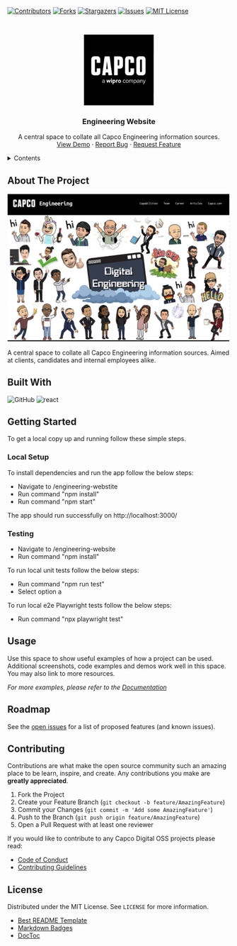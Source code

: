 [![Contributors][contributors-shield]][contributors-url]
[![Forks][forks-shield]][forks-url]
[![Stargazers][stars-shield]][stars-url]
[![Issues][issues-shield]][issues-url]
[![MIT License][license-shield]][license-url]

<!-- PROJECT LOGO -->

<br />
<p align="center">
  <a href="https://github.com/capcodigital/engineering-webstite">
    <img src="https://raw.githubusercontent.com/capcodigital/.github/master/images/capco.jpeg" alt="Logo" height="160px">
  </a>
  <h3 align="center">Engineering Website</h3>
  <p align="center">
    A central space to collate all Capco Engineering information sources.
    <br />
    <a href="https://github.com/capcodigital/oss-template">View Demo</a>
    ·
    <a href="https://github.com/capcodigital/engineering-webstite/issues">Report Bug</a>
    ·
    <a href="https://github.com/capcodigital/engineering-webstite/issues">Request Feature</a>
  </p>
</p>

<details>
  <summary>Contents</summary>
<!-- START doctoc generated TOC please keep comment here to allow auto update -->
<!-- DON'T EDIT THIS SECTION, INSTEAD RE-RUN doctoc TO UPDATE -->

- [About The Project](#about-the-project)
- [Built With](#built-with)
- [Getting Started](#getting-started)
  - [Local Dependencies](#local-dependencies)
  - [Local Setup](#local-setup)
- [Usage](#usage)
- [Roadmap](#roadmap)
- [Contributing](#contributing)
- [License](#license)

<!-- END doctoc generated TOC please keep comment here to allow auto update -->
</details>

## About The Project

[![Product Name Screen Shot][product-screenshot]](https://example.com)

A central space to collate all Capco Engineering information sources. Aimed at clients, candidates and internal employees alike.

## Built With

<!-- Further logos should be inserted to highlight the specific technologies used to create the solution from [here](https://github.com/Ileriayo/markdown-badges). -->

![GitHub](https://img.shields.io/badge/github-%23121011.svg?style=for-the-badge&logo=github&logoColor=white)
![react](https://img.shields.io/badge/-React-45b8d8?style=flat-square&logo=react&logoColor=white)

## Getting Started

To get a local copy up and running follow these simple steps.

### Local Setup

To install dependencies and run the app follow the below steps:

* Navigate to /engineering-webstite
* Run command "npm install"
* Run command "npm start"

The app should run successfully on http://localhost:3000/

### Testing

* Navigate to /engineering-website
* Run command "npm install"

To run local unit tests follow the below steps:

* Run command "npm run test"
* Select option a

To run local e2e Playwright tests follow the below steps:

* Run command "npx playwright test"

## Usage

Use this space to show useful examples of how a project can be used. Additional screenshots, code examples and demos work well in this space. You may also link to more resources.

_For more examples, please refer to the [Documentation](https://example.com)_

## Roadmap

See the [open issues](https://github.com/capcodigital/oss-template/issues) for a list of proposed features (and known issues).

## Contributing

Contributions are what make the open source community such an amazing place to be learn, inspire, and create. Any contributions you make are **greatly appreciated**.

1. Fork the Project
2. Create your Feature Branch (`git checkout -b feature/AmazingFeature`)
3. Commit your Changes (`git commit -m 'Add some AmazingFeature'`)
4. Push to the Branch (`git push origin feature/AmazingFeature`)
5. Open a Pull Request with at least one reviewer

If you would like to contribute to any Capco Digital OSS projects please read:

* [Code of Conduct](https://github.com/capcodigital/.github/blob/master/CODE_OF_CONDUCT.md)
* [Contributing Guidelines](https://github.com/capcodigital/.github/blob/master/CONTRIBUTING.md)

## License

Distributed under the MIT License. See `LICENSE` for more information.

* [Best README Template](https://github.com/othneildrew/Best-README-Template)
* [Markdown Badges](https://github.com/Ileriayo/markdown-badges)
* [DocToc](https://github.com/thlorenz/doctoc)

[contributors-shield]: https://img.shields.io/github/contributors/capcodigital/oss-template.svg?style=for-the-badge
[contributors-url]: https://github.com/capcodigital/oss-template/graphs/contributors
[forks-shield]: https://img.shields.io/github/forks/capcodigital/oss-template.svg?style=for-the-badge
[forks-url]: https://github.com/capcodigital/oss-template/network/members
[stars-shield]: https://img.shields.io/github/stars/capcodigital/oss-template.svg?style=for-the-badge
[stars-url]: https://github.com/capcodigital/oss-template/stargazers
[issues-shield]: https://img.shields.io/github/issues/capcodigital/oss-template.svg?style=for-the-badge
[issues-url]: https://github.com/capcodigital/oss-template/issues
[license-shield]: https://img.shields.io/github/license/capcodigital/oss-template.svg?style=for-the-badge
[license-url]: https://github.com/capcodigital/oss-template/blob/master/LICENSE
[product-screenshot]: images/screenshot.png
